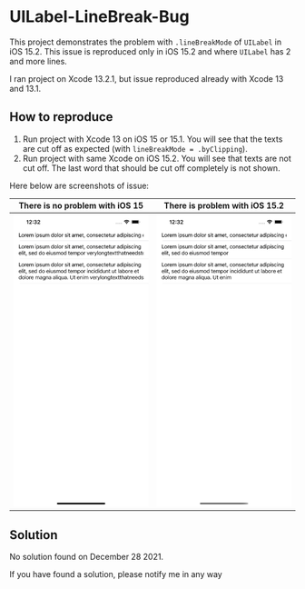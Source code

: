 # UILabel-LineBreak-Bug

This project demonstrates the problem with `.lineBreakMode` of `UILabel` in iOS 15.2. This issue is reproduced only in iOS 15.2 and where `UILabel` has 2 and more lines.

I ran project on Xcode 13.2.1, but issue reproduced already with Xcode 13 and 13.1.


## How to reproduce

1. Run project with Xcode 13 on iOS 15 or 15.1. You will see that the texts are cut off as expected (with `lineBreakMode = .byClipping`).
2. Run project with same Xcode on iOS 15.2. You will see that texts are not cut off. The last word that should be cut off completely is not shown.

Here below are screenshots of issue:

There is no problem with iOS 15 | There is problem with iOS 15.2
:------------------------------:|:-------------------------:
![](Images/UILabel_iOS_15.png) | ![](Images/UILabel_iOS_15.2.png)

## Solution

No solution found on December 28 2021.

If you have found a solution, please notify me in any way
